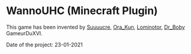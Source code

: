 # WannoUHC (Minecraft Plugin)

This game has been invented by [Suuuucre](https://twitter.com/Suuuucre), [Ora_Kun](https://twitter.com/Ora_Kun), [Lominotor](https://twitter.com/Lominotor), [Dr_Boby](https://twitter.com/Dr_BoBy_) GameurDuXVI.

Date of the project: 23-01-2021
